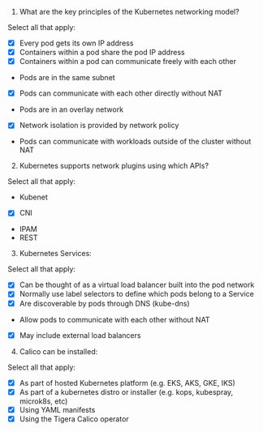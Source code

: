 
1. What are the key principles of the Kubernetes networking model?

Select all that apply:


- [x] Every pod gets its own IP address
- [x] Containers within a pod share the pod IP address
- [x] Containers within a pod can communicate freely with each other
- Pods are in the same subnet
- [x] Pods can communicate with each other directly without NAT
- Pods are in an overlay network
- [x] Network isolation is provided by network policy
- Pods can communicate with workloads outside of the cluster without NAT


2. Kubernetes supports network plugins using which APIs?

Select all that apply:

- Kubenet
- [x]  CNI
- IPAM
- REST


3. Kubernetes Services:

Select all that apply:


- [x]  Can be thought of as a virtual load balancer built into the pod network
- [x] Normally use label selectors to define which pods belong to a Service
- [x] Are discoverable by pods through DNS (kube-dns)
- Allow pods to communicate with each other without NAT
- [x] May include external load balancers



4. Calico can be installed:


Select all that apply:

- [x] As part of hosted Kubernetes platform (e.g. EKS, AKS, GKE, IKS)
- [x] As part of a kubernetes distro or installer (e.g. kops, kubespray, microk8s, etc)
- [x] Using YAML manifests
- [x] Using the Tigera Calico operator
